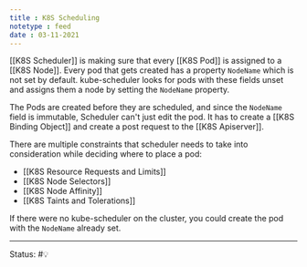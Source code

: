 ```yaml
---
title : K8S Scheduling
notetype : feed
date : 03-11-2021
---
```


[[K8S Scheduler]] is making sure that every [[K8S Pod]] is assigned to a [[K8S Node]]. Every pod that gets created has a property `NodeName` which is not set by default. kube-scheduler looks for pods with these fields unset and assigns them a node by setting the `NodeName` property.

The Pods are created before they are scheduled, and since the `NodeName` field is immutable, Scheduler can't just edit the pod. It has to create a [[K8S Binding Object]] and create a post request to the [[K8S Apiserver]].

There are multiple constraints that scheduler needs to take into consideration while deciding where to place a pod:
- [[K8S Resource Requests and Limits]]
- [[K8S Node Selectors]]
- [[K8S Node Affinity]]
- [[K8S Taints and Tolerations]]

If there were no kube-scheduler on the cluster, you could create the pod with the `NodeName` already set. 

-----

Status: #💡 

